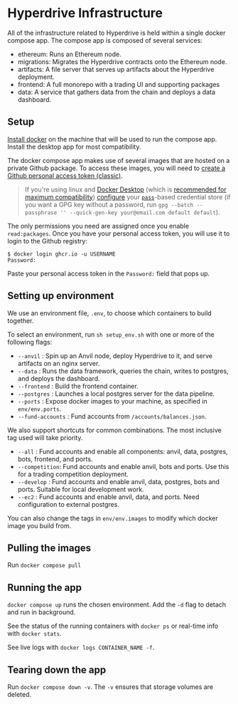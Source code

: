 # Hyperdrive Infrastructure

All of the infrastructure related to Hyperdrive is held within a single docker
compose app. The compose app is composed of several services:
- ethereum: Runs an Ethereum node.
- migrations: Migrates the Hyperdrive contracts onto the Ethereum node.
- artifacts: A file server that serves up artifacts about the Hyperdrive deployment.
- frontend: A full monorepo with a trading UI and supporting packages
- data: A service that gathers data from the chain and deploys a data dashboard.

## Setup

[Install docker](https://docs.docker.com/engine/install/) on the machine that
will be used to run the compose app. Install the desktop app for most compatibility.

The docker compose app makes use of several images that are hosted on a private Github package. To access
these images, you will need to [create a Github personal access token (classic)](https://docs.github.com/en/authentication/keeping-your-account-and-data-secure/creating-a-personal-access-token#creating-a-personal-access-token-classic).

> If you're using linux and [Docker Desktop](https://docs.docker.com/desktop/)
> (which is [recommended for maximum compatibility](https://docs.docker.com/desktop/faqs/linuxfaqs/#why-does-docker-desktop-for-linux-run-a-vm))
> [configure](https://docs.docker.com/desktop/get-started/#credentials-management-for-linux-users) your [`pass`](https://wiki.archlinux.org/title/Pass)-based credential store
> (if you want a GPG key without a password, run `gpg --batch --passphrase '' --quick-gen-key your@email.com default default`).

The only permissions you need are assigned once you enable `read:packages`.
Once you have your personal access token, you will use it to login to the Github registry:

```
$ docker login ghcr.io -u USERNAME
Password:
```

Paste your personal access token in the `Password:` field that pops up.

## Setting up environment

We use an environment file, `.env`, to choose which containers to build together.

To select an environment, run `sh setup_env.sh` with one or more of the following flags:

- `--anvil` : Spin up an Anvil node, deploy Hyperdrive to it, and serve artifacts on an nginx server.
- `--data` : Runs the data framework, queries the chain, writes to postgres, and deploys the dashboard.
- `--frontend` : Build the frontend container.
- `--postgres` : Launches a local postgres server for the data pipeline.
- `--ports` : Expose docker images to your machine, as specified in `env/env.ports`.
- `--fund-accounts` : Fund accounts from `/accounts/balances.json`.

We also support shortcuts for common combinations. The most inclusive tag used will take priority.

- `--all` : Fund accounts and enable all components: anvil, data, postgres, bots, frontend, and ports.
- `--competition`: Fund accounts and enable anvil, bots and ports. Use this for a trading competition deployment.
- `--develop` : Fund accounts and enable anvil, data, postgres, bots and ports. Suitable for local development work.
- `--ec2` : Fund accounts and enable anvil, data, and ports. Need configuration to external postgres.

You can also change the tags in `env/env.images` to modify which docker image you build from.

## Pulling the images

Run `docker compose pull`

## Running the app

`docker compose up` runs the chosen environment. Add the `-d` flag to detach and run in background.

See the status of the running containers with `docker ps` or real-time info with `docker stats`.

See live logs with `docker logs CONTAINER_NAME -f`.

## Tearing down the app

Run `docker compose down -v`. The `-v` ensures that storage volumes are deleted.

